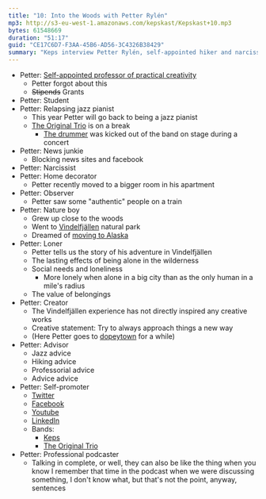 ```yaml
---
title: "10: Into the Woods with Petter Rylén"
mp3: http://s3-eu-west-1.amazonaws.com/kepskast/Kepskast+10.mp3
bytes: 61548669
duration: "51:17"
guid: "CE17C6D7-F3AA-45B6-AD56-3C4326B38429"
summary: "Keps interview Petter Rylén, self-appointed hiker and narcissist."
---
```


* Petter: [Self-appointed professor of practical creativity](http://dk.linkedin.com/pub/petter-rylén/85/602/779)
    * Petter forgot about this
    * <del>Stipends</del> Grants
* Petter: Student
* Petter: Relapsing jazz pianist
    * This year Petter will go back to being a jazz pianist
    * [The Original Trio](http://theoriginaltrio.com) is on a break
        * [The drummer](https://www.youtube.com/watch?v=VkqOWWpnXj0) was kicked out of the band on stage during a concert
* Petter: News junkie
    * Blocking news sites and facebook
* Petter: Narcissist
* Petter: Home decorator
    * Petter recently moved to a bigger room in his apartment
* Petter: Observer
    * Petter saw some "authentic" people on a train
* Petter: Nature boy
    * Grew up close to the woods
    * Went to [Vindelfjällen](http://www.svenskaturistforeningen.se/en/Discover-Sweden/Facilities-and-activities/Lappland/Vindelfjallen/Map/) natural park
    * Dreamed of [moving to Alaska](http://www.imdb.com/title/tt0758758/)
* Petter: Loner
    * Petter tells us the story of his adventure in Vindelfjällen
    * The lasting effects of being alone in the wilderness
    * Social needs and loneliness
        * More lonely when alone in a big city than as the only human in a mile's radius
    * The value of belongings
* Petter: Creator
    * The Vindelfjällen experience has not directly inspired any creative works
    * Creative statement: Try to always approach things a new way
    * (Here Petter goes to [dopeytown](https://www.youtube.com/watch?v=yI1Wr-mKjT4&t=1m16s) for a while)
* Petter: Advisor
    * Jazz advice
    * Hiking advice
    * Professorial advice
    * Advice advice
* Petter: Self-promoter
    * [Twitter](http://twitter.com/pletter)
    * [Facebook](https://www.facebook.com/petter.rylen)
    * [Youtube](https://www.youtube.com/user/pletterhej)
    * [LinkedIn](http://dk.linkedin.com/pub/petter-rylén/85/602/779)
    * Bands:
        * [Keps](http://keps.cool)
        * [The Original Trio](http://theoriginaltrio.com)
* Petter: Professional podcaster
    * Talking in complete, or well, they can also be like the thing when you know I remember that time in the podcast when we were discussing something, I don't know what, but that's not the point, anyway, sentences